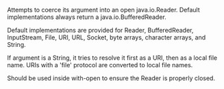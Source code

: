  Attempts to coerce its argument into an open java.io.Reader.
   Default implementations always return a java.io.BufferedReader.

   Default implementations are provided for Reader, BufferedReader,
   InputStream, File, URI, URL, Socket, byte arrays, character arrays,
   and String.

   If argument is a String, it tries to resolve it first as a URI, then
   as a local file name.  URIs with a 'file' protocol are converted to
   local file names.

   Should be used inside with-open to ensure the Reader is properly
   closed.